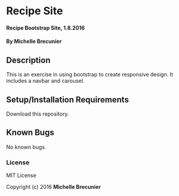 # Recipe Site

#### Recipe Bootstrap Site, 1.8.2016

#### By Michelle Brecunier

## Description

This is an exercise in using bootstrap to create responsive design. It includes a navbar and carousel.

## Setup/Installation Requirements

Download this repository.

## Known Bugs

No known bugs.

### License

MIT License

Copyright (c) 2016 **Michelle Brecunier**
